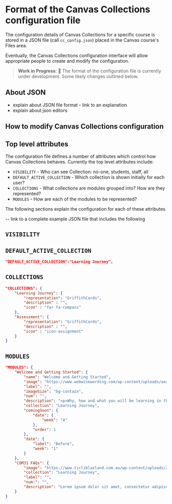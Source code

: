 # Format of the Canvas Collections configuration file

The configuration details of Canvas Collections for a specific course is stored in a JSON file (call `cc_config.json`) placed in the Canvas course's Files area. 

Eventually, the Canvas Collections configuration interface will allow appropriate people to create and modify the configuration. 

> **Work in Progress**: :construction: The format of the configuration file is currently under development. Some likely changes outlined below. 

## About JSON

- explain about JSON file format - link to an explanation
- explain about json editors

## How to modify Canvas Collections configuration


## Top level attributes

The configuration file defines a number of attributes which control how Canvas Collections behaves. Currently the top level attributes include:

- `VISIBILITY` - Who can see Collection: no-one, students, staff, all
- `DEFAULT_ACTIVE_COLLECTION` - Which collection is shown initially for each user?
- `COLLECTIONS` - What collections are modules grouped into? How are they represented?
- `MODULES` - How are each of the modules to be represented?

The following sections explain the configuration for each of these attributes

-- link to a complete example JSON file that includes the following

## `VISIBILITY`


## `DEFAULT_ACTIVE_COLLECTION`

```json
"DEFAULT_ACTIVE_COLLECTION":"Learning Journey",
```

## `COLLECTIONS`

```json
"COLLECTIONS": {
    "Learning Journey": {
        "representation": "GriffithCards",
        "description" : "",
        "icon" : "far fa-compass"
    },
    "Assessment": {
        "representation": "GriffithCards",
        "description" : "",
    	"icon" : "icon-assignment"
    }
}
```


## `MODULES`

```json
"MODULES": {
    "Welcome and Getting Started": {
        "name": "Welcome and Getting Started",
        "image": "https://www.webwisewording.com/wp-content/uploads/aaron-burden-AvqpdLRjABs-unsplash.jpg",
        "label": "",
        "imageSize": "bg-contain",
        "num": "",
        "description": "<p>Why, how and what you will be learning in this course? How wil you demonstrate your learning? How will you be supported?",
        "collection": "Learning Journey",
        "comingSoon": {
            "date": {
                "week": "4"
            },
            "order": 1
        },
        "date": {
            "label": "Before",
            "week": "1"
        }
    },
    "COM31 FAQs": {
        "image": "https://www.ticliblaxland.com.au/wp-content/uploads/2020/11/UDIN.jpeg", 
        "collection": "Learning Journey",
        "label": "",
        "num:": "",
        "description": "Lorem ipsum dolor sit amet, consectetur adipiscing elit. Vivamus in imperdiet nisi. Etiam non blandit ante. Integer ullamcorper eros nibh. Integer porta, est a porta finibus, turpis nisl semper elit, sed convallis neque ipsum ac ex."
    }
}
```


